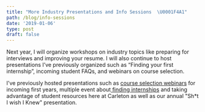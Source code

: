 ```yaml
---
title: "More Industry Presentations and Info Sessions  \U0001F4A1"
path: /blog/info-sessions
date: '2019-01-06'
type: post
draft: false
---
```

Next year, I will organize workshops on industry topics like preparing for interviews and improving your resume. I will also continue to host presentations I’ve previously organized such as “Finding your first internship”, incoming student FAQs, and webinars on course selection.

I've previously hosted presentations such as [course selection webinars](https://ccss.carleton.ca/community/news/blog/Course-Selection-Webinar-Slides/) for incoming first years, multiple event about[ finding internships](https://ccss.carleton.ca/community/news/blog/Finding-Internships/) and taking advantage of student resources here at Carleton as well as our annual "Sh*t I wish I Knew" presentation.